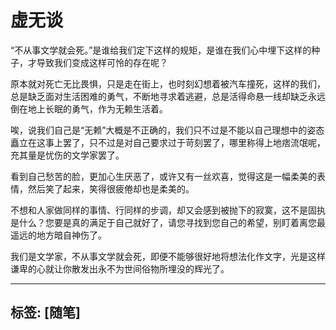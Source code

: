 # **虚无谈**
<p> “不从事文学就会死。”是谁给我们定下这样的规矩，是谁在我们心中埋下这样的种子，才导致我们变成这样可怜的存在呢？
  
原本就对死亡无比畏惧，只是走在街上，也时刻幻想着被汽车撞死，这样的我们，总是缺乏面对生活困难的勇气，不断地寻求着逃避，总是活得命悬一线却缺乏永远倒在地上长眠的勇气，作为无赖生活着。

唉，说我们自己是“无赖”大概是不正确的，我们只不过是不能以自己理想中的姿态矗立在这事上罢了，只不过是对自己要求过于苛刻罢了，哪里称得上地痞流氓呢，充其量是忧伤的文学家罢了。

看到自己愁苦的脸，更加心生厌恶了，或许又有一丝欢喜，觉得这是一幅柔美的表情，然后笑了起来，笑得很疲倦却也是柔美的。

不想和人家做同样的事情、行同样的步调，却又会感到被抛下的寂寞，这不是固执是什么？您要是真的满足于自己就好了，请您寻找到您自己的希望，别盯着离您最遥远的地方暗自神伤了。

我们是文学家，不从事文学就会死，即便不能够很好地将想法化作文字，光是这样谦卑的心就让你散发出永不为世间俗物所埋没的辉光了。 </p>

---
标签: [随笔]
---
